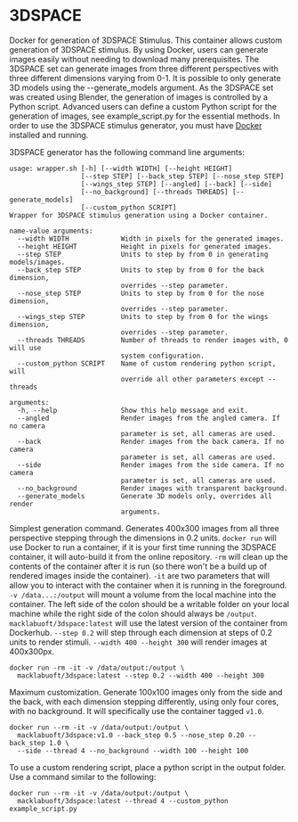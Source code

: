 # 3DSPACE
Docker for generation of 3DSPACE Stimulus. This container allows custom
generation of 3DSPACE stimulus. By using Docker, users can generate images
easily without needing to download many prerequisites. The 3DSPACE set can
generate images from three different perspectives with three different
dimensions varying from 0-1. It is possible to only generate 3D models using
the --generate_models argument. As the 3DSPACE set was created using Blender,
the generation of images is controlled by a Python script. Advanced users can
define a custom Python script for the generation of images, see
example_script.py for the essential methods. In order to use the 3DSPACE
stimulus generator, you must have
[Docker](https://www.docker.com/community-edition) installed and running. 

3DSPACE generator has the following command line arguments:
```
usage: wrapper.sh [-h] [--width WIDTH] [--height HEIGHT]
                  [--step STEP] [--back_step STEP] [--nose_step STEP]
                  [--wings_step STEP] [--angled] [--back] [--side]
                  [--no_background] [--threads THREADS] [--generate_models]
                  [--custom_python SCRIPT]
Wrapper for 3DSPACE stimulus generation using a Docker container.

name-value arguments:
  --width WIDTH             Width in pixels for the generated images.
  --height HEIGHT           Height in pixels for generated images.
  --step STEP               Units to step by from 0 in generating models/images.
  --back_step STEP          Units to step by from 0 for the back dimension,
                            overrides --step parameter.
  --nose_step STEP          Units to step by from 0 for the nose dimension,
                            overrides --step parameter.
  --wings_step STEP         Units to step by from 0 for the wings dimension,
                            overrides --step parameter.
  --threads THREADS         Number of threads to render images with, 0 will use
                            system configuration.
  --custom_python SCRIPT    Name of custom rendering python script, will
                            override all other parameters except --threads

arguments:
  -h, --help                Show this help message and exit.
  --angled                  Render images from the angled camera. If no camera
                            parameter is set, all cameras are used.
  --back                    Render images from the back camera. If no camera
                            parameter is set, all cameras are used.
  --side                    Render images from the side camera. If no camera
                            parameter is set, all cameras are used.
  --no_background           Render images with transparent background.
  --generate_models         Generate 3D models only, overrides all render
                            arguments.

```

Simplest generation command. Generates 400x300 images from all three perspective
stepping through the dimensions in 0.2 units. `docker run` will use Docker to
run a container, if it is your first time running the 3DSPACE container, it will
auto-build it from the online repository. `-rm` will clean up the contents of
the container after it is run (so there won't be a build up of rendered images
inside the container). `-it` are two parameters that will allow you to interact
with the container when it is running in the foreground. `-v /data...:/output`
will mount a volume from the local machine into the container. The left side of
the colon should be a writable folder on your local machine while the right side
of the colon should always be `/output`. `macklabuoft/3dspace:latest` will use
the latest version of the container from Dockerhub. `--step 0.2` will step
through each dimension at steps of 0.2 units to render stimuli. `--width 400
--height 300` will render images at 400x300px.
```shell
docker run -rm -it -v /data/output:/output \
  macklabuoft/3dspace:latest --step 0.2 --width 400 --height 300
```

Maximum customization. Generate 100x100 images only from the side and the back,
with each dimension stepping differently, using only four cores, with no
background. It will specifically use the container tagged `v1.0`.
```shell
docker run --rm -it -v /data/output:/output \
  macklabuoft/3dspace:v1.0 --back_step 0.5 --nose_step 0.20 --back_step 1.0 \
  --side --thread 4 --no_background --width 100 --height 100
```

To use a custom rendering script, place a python script in the output folder.
Use a command similar to the following:
```shell
docker run --rm -it -v /data/output:/output \
  macklabuoft/3dspace:latest --thread 4 --custom_python example_script.py
```
